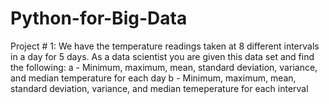 # Python-for-Big-Data

Project # 1: We have the temperature readings taken at 8 different intervals in a day for 5 days. As a data scientist you are given this data set and find the following:
  a - Minimum, maximum, mean, standard deviation, variance, and median  temperature for each day
  b - Minimum, maximum, mean, standard deviation, variance, and median  temeperature for each interval

